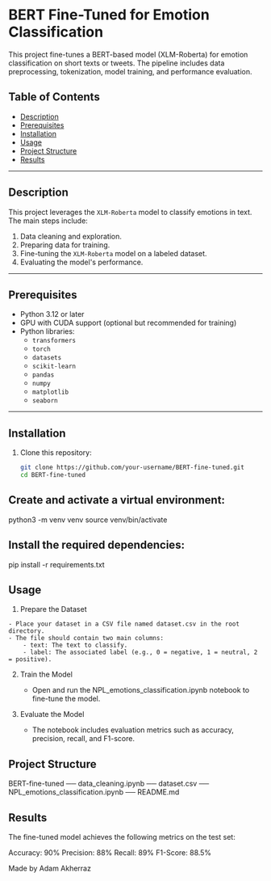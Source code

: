 # BERT Fine-Tuned for Emotion Classification

This project fine-tunes a BERT-based model (XLM-Roberta) for emotion classification on short texts or tweets. The pipeline includes data preprocessing, tokenization, model training, and performance evaluation.

## Table of Contents
- [Description](#description)
- [Prerequisites](#prerequisites)
- [Installation](#installation)
- [Usage](#usage)
- [Project Structure](#project-structure)
- [Results](#results)


---

## Description

This project leverages the `XLM-Roberta` model to classify emotions in text. The main steps include:
1. Data cleaning and exploration.
2. Preparing data for training.
3. Fine-tuning the `XLM-Roberta` model on a labeled dataset.
4. Evaluating the model's performance.

---

## Prerequisites

- Python 3.12 or later
- GPU with CUDA support (optional but recommended for training)
- Python libraries:
  - `transformers`
  - `torch`
  - `datasets`
  - `scikit-learn`
  - `pandas`
  - `numpy`
  - `matplotlib`
  - `seaborn`

---

## Installation

1. Clone this repository:
   ```bash
   git clone https://github.com/your-username/BERT-fine-tuned.git
   cd BERT-fine-tuned

## Create and activate a virtual environment:

  python3 -m venv venv
  source venv/bin/activate

## Install the required dependencies:
  pip install -r requirements.txt

## Usage

  1. Prepare the Dataset
      
    - Place your dataset in a CSV file named dataset.csv in the root directory.
    - The file should contain two main columns:
        - text: The text to classify.
        - label: The associated label (e.g., 0 = negative, 1 = neutral, 2 = positive).

  2. Train the Model

      - Open and run the NPL_emotions_classification.ipynb notebook to fine-tune the model.

  3. Evaluate the Model
      - The notebook includes evaluation metrics such as accuracy, precision, recall, and F1-score.

## Project Structure

BERT-fine-tuned
  ── data_cleaning.ipynb
  ── dataset.csv
  ── NPL_emotions_classification.ipynb
  ── README.md

## Results

The fine-tuned model achieves the following metrics on the test set:

  Accuracy: 90%
  Precision: 88%
  Recall: 89%
  F1-Score: 88.5%


Made by Adam Akherraz